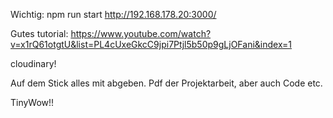 Wichtig:
npm run start http://192.168.178.20:3000/

Gutes tutorial:
https://www.youtube.com/watch?v=x1rQ61otgtU&list=PL4cUxeGkcC9jpi7Ptjl5b50p9gLjOFani&index=1

cloudinary!

Auf dem Stick alles mit abgeben. Pdf der Projektarbeit, aber auch Code etc.

TinyWow!!
